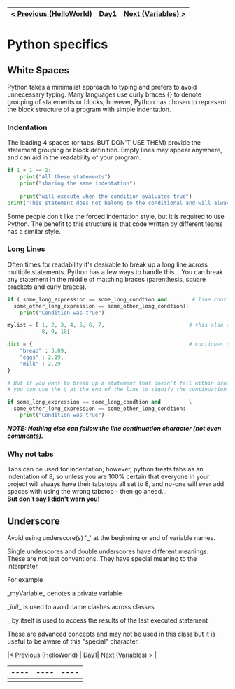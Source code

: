 |[< Previous (HelloWorld)](HelloWorld.md) | [Day1](../README.md)| [Next (Variables) > ](Variables.md) |
|----|----|----|
# Python specifics
## White Spaces

Python takes a minimalist approach to typing and prefers to avoid unnecessary typing.
Many languages use curly braces {} to denote grouping of statements or blocks;
however, Python has chosen to represent the block structure of a program with simple indentation.

### Indentation

The leading 4 spaces (or tabs, BUT DON'T USE THEM) provide the statement grouping or block definition.
Empty lines may appear anywhere, and can aid in the readability of your program.

```python
if 1 + 1 == 2:
    print("All these statements")
    print("sharing the same indentation")
    
    print("will execute when the condition evaluates true")
print("This statement does not belong to the conditional and will always execute")
```

Some people don't like the forced indentation style, but it is required to use Python.
The benefit to this structure is that code written by different teams has a similar style.

### Long Lines

Often times for readability it's desirable to break up a long line across multiple statements.
Python has a few ways to handle this...  You can break any statement in the middle of matching
braces (parenthesis, square brackets and curly braces).

```python
if ( some_long_expression == some_long_condtion and        # line continuation automatic
  some_other_long_expression == some_other_long_condtion):  
    print("Condition was true")

mylist = [ 1, 2, 3, 4, 5, 6, 7,                           # this also continues naturally
           8, 9, 10]

dict = {                                                  # continues naturally too
    "bread" : 3.09,
    "eggs" : 2.19,
    "milk" : 2.29
}

# But if you want to break up a statement that doesn't fall within braces
# you can use the \ at the end of the line to signify the continuation onto the next line

if some_long_expression == some_long_condtion and         \
  some_other_long_expression == some_other_long_condtion: 
    print("Condition was true")
```

*__NOTE: Nothing else can follow the line continuation character (not even comments).__*

### Why not tabs

Tabs can be used for indentation; however, python treats tabs as an indentation of 8, so unless you
are 100% certain that everyone in your project will always have their tabstops all set to 8, and 
no-one will ever add spaces with using the wrong tabstop - then go ahead...  
__But don't say I didn't warn you!__

## Underscore

Avoid using underscore(s)  '_'  at the beginning or end of variable names. 

Single underscores and double underscores have different meanings.   These are not just conventions. They have special meaning to the interpreter. 

For example

\_myVariable\_ denotes a private variable

\__init__ is used to avoid name clashes across classes

\_  by itself is used to access the results of the last executed statement

These are advanced concepts and may not be used in this class but it is useful to be aware of this "special" character.



|[< Previous (HelloWorld)](HelloWorld.md) | [Day1](../README.md)| [Next (Variables) > ](Variables.md) |

| ---- | ---- | ---- |
| ---- | ---- | ---- |
|      |      |      |